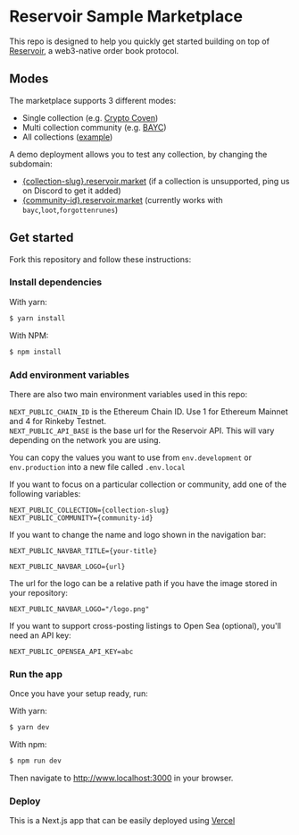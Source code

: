 # Reservoir Sample Marketplace

This repo is designed to help you quickly get started building on top of [Reservoir](https://reservoirprotocol.github.io/), a web3-native order book protocol.

## Modes

The marketplace supports 3 different modes:

- Single collection (e.g. [Crypto Coven](https://cryptocoven.reservoir.market))
- Multi collection community (e.g. [BAYC](https://bayc.reservoir.market))
- All collections ([example](https://www.reservoir.market))

A demo deployment allows you to test any collection, by changing the subdomain:

- [{collection-slug}.reservoir.market](https://cryptocoven.reservoir.market) (if a collection is unsupported, ping us on Discord to get it added)
- [{community-id}.reservoir.market](https://bayc.reservoir.market) (currently works with `bayc`,`loot`,`forgottenrunes`)

## Get started

Fork this repository and follow these instructions:

### Install dependencies

With yarn:

```bash
$ yarn install
```

With NPM:

```bash
$ npm install
```

### Add environment variables

There are also two main environment variables used in this repo:

`NEXT_PUBLIC_CHAIN_ID` is the Ethereum Chain ID. Use 1 for Ethereum Mainnet and 4 for Rinkeby Testnet.  
`NEXT_PUBLIC_API_BASE` is the base url for the Reservoir API. This will vary depending on the network you are using.

You can copy the values you want to use from `env.development` or `env.production` into a new file called `.env.local`

If you want to focus on a particular collection or community, add one of the following variables:

`NEXT_PUBLIC_COLLECTION={collection-slug}`  
`NEXT_PUBLIC_COMMUNITY={community-id}`

If you want to change the name and logo shown in the navigation bar:

`NEXT_PUBLIC_NAVBAR_TITLE={your-title}`

`NEXT_PUBLIC_NAVBAR_LOGO={url}`

The url for the logo can be a relative path if you have the image stored in your repository:

`NEXT_PUBLIC_NAVBAR_LOGO="/logo.png"`

If you want to support cross-posting listings to Open Sea (optional), you'll need an API key:

`NEXT_PUBLIC_OPENSEA_API_KEY=abc`

### Run the app

Once you have your setup ready, run:

With yarn:

```bash
$ yarn dev
```

With npm:

```bash
$ npm run dev
```

Then navigate to http://www.localhost:3000 in your browser.

### Deploy

This is a Next.js app that can be easily deployed using [Vercel](https://vercel.com/)
